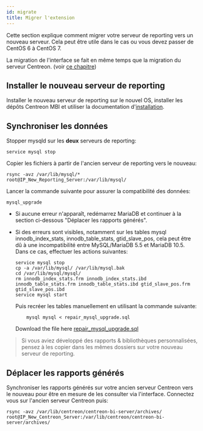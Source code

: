```yaml
---
id: migrate
title: Migrer l'extension
---
```


Cette section explique comment migrer votre serveur de reporting vers un
nouveau serveur. Cela peut être utile dans le cas ou vous devez passer
de CentOS 6 à CentOS 7.

La migration de l'interface se fait en même temps que la migration du serveur Centreon. (voir [ce chapitre](../migrate/introduction.html))

## Installer le nouveau serveur de reporting

Installer le nouveau serveur de reporting sur le nouvel OS, installer
les dépôts Centreon MBI et utiliser la documentation d'[installation](installation.html).

## Synchroniser les données

Stopper mysqld sur les **deux** serveurs de reporting:

    service mysql stop

Copier les fichiers à partir de l\'ancien serveur de reporting vers le
nouveau:

    rsync -avz /var/lib/mysql/* root@IP_New_Reporting_Server:/var/lib/mysql/

Lancer la commande suivante pour assurer la compatibilité des données:

    mysql_upgrade

-   Si aucune erreur n\'apparaît, redémarrez MariaDB et continuer à la
    section ci-dessous \"Déplacer les rapports générés\".
-   Si des erreurs sont visibles, notamment sur les tables mysql
    innodb\_index\_stats, innodb\_table\_stats, gtid\_slave\_pos, cela
    peut être dû à une incompatibilité entre MySQL/MariaDB 5.5 et
    MariaDB 10.5. Dans ce cas, effectuer les actions suivantes:

        service mysql stop
        cp -a /var/lib/mysql/ /var/lib/mysql.bak
        cd /var/lib/mysql/mysql/
        rm innodb_index_stats.frm innodb_index_stats.ibd innodb_table_stats.frm innodb_table_stats.ibd gtid_slave_pos.frm gtid_slave_pos.ibd
        service mysql start

    Puis recréer les tables manuellement en utilisant la commande suivante:

            mysql mysql < repair_mysql_upgrade.sql

    Download the file here [repair_mysql_upgrade.sql](../assets/reporting/administrate/repair_mysql_upgrade.sql)

> Si vous aviez développé des rapports & bibliothèques personnalisées,
> pensez à les copier dans les mêmes dossiers sur votre nouveau serveur de reporting.

## Déplacer les rapports générés

Synchroniser les rapports générés sur votre ancien serveur Centreon vers
le nouveau pour être en mesure de les consulter via l\'interface.
Connectez vous sur l\'ancien serveur Centreon puis:

    rsync -avz /var/lib/centreon/centreon-bi-server/archives/ root@IP_New_Centreon_Server:/var/lib/centreon/centreon-bi-server/archives/
